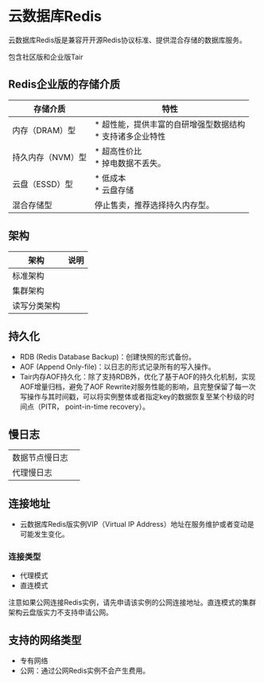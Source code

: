 # 云数据库Redis
云数据库Redis版是兼容开开源Redis协议标准、提供混合存储的数据库服务。

包含社区版和企业版Tair
## Redis企业版的存储介质
|存储介质|特性|
|-|-|
|内存（DRAM）型|* 超性能，提供丰富的自研增强型数据结构<br>* 支持诸多企业特性|
|持久内存（NVM）型|* 超高性价比<br>* 掉电数据不丢失。|
|云盘（ESSD）型|* 低成本<br>* 云盘存储|
|混合存储型|停止售卖，推荐选择持久内存型。|
## 架构
|架构|说明|
|-|-|
|标准架构||
|集群架构||
|读写分类架构||

## 持久化
* RDB (Redis Database Backup)：创建快照的形式备份。
* AOF (Append Only-file)：以日志的形式记录所有的写入操作。
* Tair内存AOF持久化：除了支持RDB外，优化了基于AOF的持久化机制，实现AOF增量归档，避免了AOF Rewrite对服务性能的影响，且完整保留了每一次写操作与其时间戳，可以将实例整体或者指定key的数据恢复至某个秒级的时间点（PITR， point-in-time recovery）。
## 慢日志
|||
|-|-|
|数据节点慢日志||
|代理慢日志||
## 连接地址
* 云数据库Redis版实例VIP（Virtual IP Address）地址在服务维护或者变动是可能发生变化。
### 连接类型
* 代理模式
* 直连模式

注意如果公网连接Redis实例，请先申请该实例的公网连接地址。直连模式的集群架构云盘版实力不支持申请公网。
## 支持的网络类型
* 专有网络
* 公网：通过公网Redis实例不会产生费用。